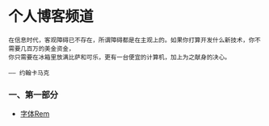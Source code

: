 # 个人博客频道
 

	在信息时代，客观障碍已不存在，所谓障碍都是在主观上的。如果你打算开发什么新技术，你不需要几百万的美金资金，
	你只需要在冰箱里放满比萨和可乐，更有一台便宜的计算机，加上为之献身的决心。
	
	—— 约翰卡马克

### 一、第一部分
- [字体Rem](./字体rem.md)
